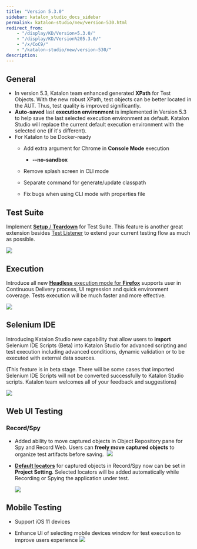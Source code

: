 ```yaml
---
title: "Version 5.3.0"
sidebar: katalon_studio_docs_sidebar
permalink: katalon-studio/new/version-530.html
redirect_from:
    - "/display/KD/Version+5.3.0/"
    - "/display/KD/Version%205.3.0/"
    - "/x/CoC9/"
    - "/katalon-studio/new/version-530/"
description:
---
```

General
-------

*   In version 5.3, Katalon team enhanced generated **XPath** for Test Objects. With the new robust XPath, test objects can be better located in the AUT. Thus, test quality is improved significantly. 
*   **Auto-saved** last **execution environment** is implemented in Version 5.3 to help save the last selected execution environment as default. Katalon Studio will replace the current default execution environment with the selected one (if it's different).
*   For Katalon to be Docker-ready
    *   Add extra argument for Chrome in **Console Mode** execution
        *   **--no-sandbox**
    *   Remove splash screen in CLI mode

    *   Separate command for generate/update classpath
    *   Fix bugs when using CLI mode with properties file

Test Suite
----------

Implement [**Setup** / **Teardown**](/pages/viewpage.action?pageId=12419091) for Test Suite. This feature is another great extension besides [Test Listener](/pages/viewpage.action?pageId=5126383) to extend your current testing flow as much as possible.

![](https://github.com/katalon-studio/docs-images/raw/master/katalon-studio/new/version-530/image2018-1-8-163A253A42.png)

Execution
---------

Introduce all new [**Headless** execution mode for **Firefox**](/katalon-studio/tutorials/headless-browsers-execution/)  supports user in Continuous Delivery process, UI regression and quick environment coverage. Tests execution will be much faster and more effective.

![](https://github.com/katalon-studio/docs-images/raw/master/katalon-studio/new/version-530/image2018-1-8-163A483A32.png)

Selenium IDE
------------

Introducing Katalon Studio new capability that allow users to **import** Selenium IDE Scripts (Beta) into Katalon Studio for advanced scripting and test execution including advanced conditions, dynamic validation or to be executed with external data sources. 

(This feature is in beta stage. There will be some cases that imported Selenium IDE Scripts will not be converted successfully to Katalon Studio scripts. Katalon team welcomes all of your feedback and suggestions)

![](https://github.com/katalon-studio/docs-images/raw/master/katalon-studio/new/version-530/image2018-1-22-103A363A19.png)

Web UI Testing
--------------

### Record/Spy

*   Added ability to move captured objects in Object Repository pane for Spy and Record Web. Users can **freely move captured objects** to organize test artifacts before saving. 
    ![](https://github.com/katalon-studio/docs-images/raw/master/katalon-studio/new/version-530/image2018-1-8-163A443A6.png)


*   **[Default locators](/x/MwDR)** for captured objects in Record/Spy now can be set in **Project Setting**. Selected locators will be added automatically while Recording or Spying the application under test.

    ![](https://github.com/katalon-studio/docs-images/raw/master/katalon-studio/new/version-530/image2018-1-25-163A563A26.png)

Mobile Testing
--------------

*   Support iOS 11 devices


*   Enhance UI of selecting mobile devices window for test execution to improve users experience
    ![](https://github.com/katalon-studio/docs-images/raw/master/katalon-studio/new/version-530/image2018-1-26-123A63A59.png)